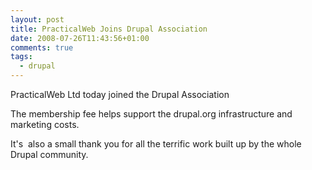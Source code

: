 ```yaml
---
layout: post
title: PracticalWeb Joins Drupal Association
date: 2008-07-26T11:43:56+01:00
comments: true
tags:
  - drupal
---
```


PracticalWeb Ltd today joined the Drupal Association

The membership fee helps support the drupal.org infrastructure and marketing costs.

<!--more-->

It's  also a small thank you for all the terrific work built up by the whole Drupal community.

